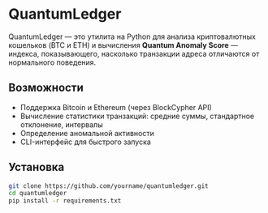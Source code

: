 # QuantumLedger

QuantumLedger — это утилита на Python для анализа криптовалютных кошельков (BTC и ETH) и вычисления **Quantum Anomaly Score** — индекса, показывающего, насколько транзакции адреса отличаются от нормального поведения.

## Возможности
- Поддержка Bitcoin и Ethereum (через BlockCypher API)
- Вычисление статистики транзакций: средние суммы, стандартное отклонение, интервалы
- Определение аномальной активности
- CLI-интерфейс для быстрого запуска

## Установка
```bash
git clone https://github.com/yourname/quantumledger.git
cd quantumledger
pip install -r requirements.txt
